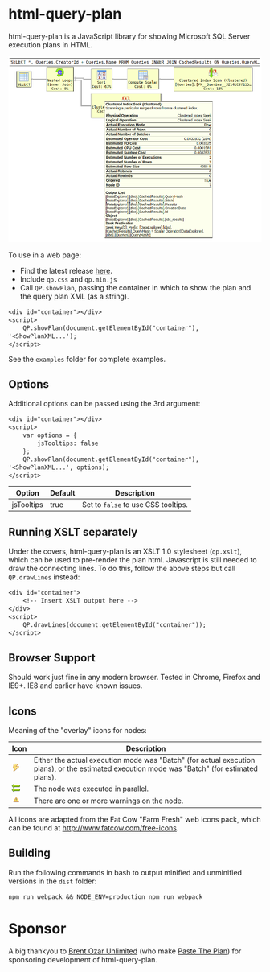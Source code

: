 # html-query-plan

html-query-plan is a JavaScript library for showing Microsoft SQL Server execution plans in HTML.

![html-query-plan screenshot](screenshot.png "Screenshot")

To use in a web page:

 - Find the latest release [here](https://github.com/JustinPealing/html-query-plan/releases/latest).
 - Include `qp.css` and `qp.min.js`
 - Call `QP.showPlan`, passing the container in which to show the plan and the query plan XML (as a string). 

```
<div id="container"></div>
<script>
    QP.showPlan(document.getElementById("container"), '<ShowPlanXML...');
</script> 
```

See the `examples` folder for complete examples.

## Options

Additional options can be passed using the 3rd argument:

```
<div id="container"></div>
<script>
    var options = {
        jsTooltips: false
    };
    QP.showPlan(document.getElementById("container"), '<ShowPlanXML...', options);
</script> 
```

| Option | Default | Description | 
| --- | --- | --- | 
| jsTooltips | true | Set to `false` to use CSS tooltips. | 

## Running XSLT separately

Under the covers, html-query-plan is an XSLT 1.0 stylesheet (`qp.xslt`), which can be used to pre-render the plan html. Javascript is still needed to draw the connecting lines. To do this, follow the above steps but call `QP.drawLines` instead:

```
<div id="container">
    <!-- Insert XSLT output here -->
</div>
<script>
    QP.drawLines(document.getElementById("container"));
</script>
```

## Browser Support

Should work just fine in any modern browser. Tested in Chrome, Firefox and IE9+. IE8 and earlier have known issues.

## Icons

Meaning of the "overlay" icons for nodes:

| Icon | Description | 
| --- | --- | 
| ![Batch Icon](images/iconbatch.png) | Either the actual execution mode was "Batch" (for actual execution plans), or the estimated execution mode was "Batch" (for estimated plans). | 
| ![Parallel Icon](images/iconpar.png) | The node was executed in parallel. |
| ![Warning Icon](images/iconwarn.png) | There are one or more warnings on the node. |

All icons are adapted from the Fat Cow "Farm Fresh" web icons pack, which can be found at http://www.fatcow.com/free-icons.

## Building

Run the following commands in bash to output minified and unminified versions in the `dist` folder:

    npm run webpack && NODE_ENV=production npm run webpack
    
# Sponsor

A big thankyou to [Brent Ozar Unlimited](https://www.brentozar.com/) (who make [Paste The Plan](https://www.brentozar.com/pastetheplan/)) for sponsoring development of html-query-plan.
